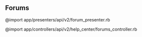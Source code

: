 ## Forums

@import app/presenters/api/v2/forum_presenter.rb

@import app/controllers/api/v2/help_center/forums_controller.rb

